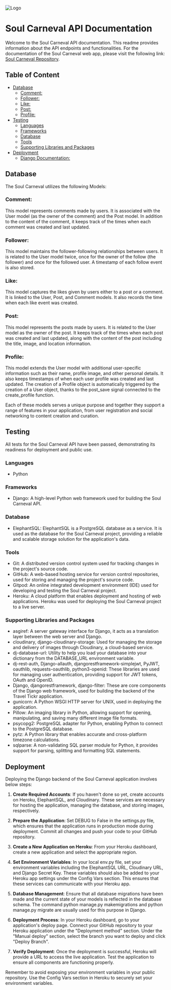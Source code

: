 ![Logo](/docs/logo.jpg)
# Soul Carneval API Documentation

Welcome to the Soul Carneval API documentation. This readme provides information about the API endpoints and functionalities. For the documentation of the Soul Carneval web app, please visit the following link: [Soul Carneval Repository](https://github.com/RogerWDavis/Soul-Carneval.git).

## Table of Content
- [Database](#database)
  * [Comment:](#comment-)
  * [Follower:](#follower-)
  * [Like:](#like-)
  * [Post:](#post-)
  * [Profile:](#profile-)
- [Testing](#testing)
  * [Languages](#languages)
  * [Frameworks](#frameworks)
  * [Database](#database-1)
  * [Tools](#tools)
  * [Supporting Libraries and Packages](#supporting-libraries-and-packages)
- [Deployment](#deployment)
  * [Django Documentation:](#django-documentation-)


## Database
The Soul Carneval utilizes the following Models:

### Comment: 
This model represents comments made by users. It is associated with the User model (as the owner of the comment) and the Post model. In addition to the content of the comment, it keeps track of the times when each comment was created and last updated.

### Follower: 
This model maintains the follower-following relationships between users. It is related to the User model twice, once for the owner of the follow (the follower) and once for the followed user. A timestamp of each follow event is also stored.

### Like: 
This model captures the likes given by users either to a post or a comment. It is linked to the User, Post, and Comment models. It also records the time when each like event was created.

### Post: 
This model represents the posts made by users. It is related to the User model as the owner of the post. It keeps track of the times when each post was created and last updated, along with the content of the post including the title, image, and location information.

### Profile: 
This model extends the User model with additional user-specific information such as their name, profile image, and other personal details. It also keeps timestamps of when each user profile was created and last updated. The creation of a Profile object is automatically triggered by the creation of a User object, thanks to the post_save signal connected to the create_profile function.

Each of these models serves a unique purpose and together they support a range of features in your application, from user registration and social networking to content creation and curation.


## Testing
All tests for the Soul Carneval API have been passed, demonstrating its readiness for deployment and public use. 

### Languages
- Python

### Frameworks
- Django: A high-level Python web framework used for building the Soul Carneval API.

### Database
- ElephantSQL: ElephantSQL is a PostgreSQL database as a service. It is used as the database for the Soul Carneval project, providing a reliable and scalable storage solution for the application's data.

### Tools
- Git: A distributed version control system used for tracking changes in the project's source code.
- GitHub: A web-based hosting service for version control repositories, used for storing and managing the project's source code.
- Gitpod: An online integrated development environment (IDE) used for developing and testing the Soul Carneval project.
- Heroku: A cloud platform that enables deployment and hosting of web applications. Heroku was used for deploying the Soul Carneval project to a live server.

### Supporting Libraries and Packages
- asgiref: A server gateway interface for Django, it acts as a translation layer between the web server and Django.
- cloudinary, django-cloudinary-storage: Used for managing the storage and delivery of images through Cloudinary, a cloud-based service.
- dj-database-url: Utility to help you load your database into your dictionary from the DATABASE_URL environment variable.
- dj-rest-auth, Django-allauth, djangorestframework-simplejwt, PyJWT, oauthlib, requests-oauthlib, python3-openid: These libraries are used for managing user authentication, providing support for JWT tokens, OAuth and OpenID.
- Django, djangorestframework, django-filter: These are core components of the Django web framework, used for building the backend of the Travel Tickr application.
- gunicorn: A Python WSGI HTTP server for UNIX, used in deploying the application.
- Pillow: An imaging library in Python, allowing support for opening, manipulating, and saving many different image file formats.
- psycopg2: PostgreSQL adapter for Python, enabling Python to connect to the PostgreSQL database.
- pytz: A Python library that enables accurate and cross-platform timezone calculations.
- sqlparse: A non-validating SQL parser module for Python, it provides support for parsing, splitting and formatting SQL statements.

## Deployment
Deploying the Django backend of the Soul Carneval application involves below steps:

1. **Create Required Accounts**: If you haven't done so yet, create accounts on Heroku, ElephantSQL, and Cloudinary. These services are necessary for hosting the application, managing the database, and storing images, respectively.

2. **Prepare the Application**: Set DEBUG to False in the settings.py file, which ensures that the application runs in production mode during deployment. Commit all changes and push your code to your GitHub repository.

3. **Create a New Application on Heroku**: From your Heroku dashboard, create a new application and select the appropriate region.

4. **Set Environment Variables**: In your local env.py file, set your environment variables including the ElephantSQL URL, Cloudinary URL, and Django Secret Key. These variables should also be added to your Heroku app settings under the Config Vars section. This ensures that these services can communicate with your Heroku app.

5. **Database Management**: Ensure that all database migrations have been made and the current state of your models is reflected in the database schema. The command python manage.py makemigrations and python manage.py migrate are usually used for this purpose in Django.

6. **Deployment Process**: In your Heroku dashboard, go to your application's deploy page. Connect your GitHub repository to your Heroku application under the "Deployment method" section. Under the "Manual deploy" section, select the branch you want to deploy and click "Deploy Branch".

7. **Verify Deployment**: Once the deployment is successful, Heroku will provide a URL to access the live application. Test the application to ensure all components are functioning properly.

Remember to avoid exposing your environment variables in your public repository. Use the Config Vars section in Heroku to securely set your environment variables.

